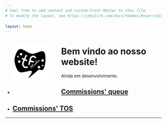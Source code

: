 ```yaml
---
# Feel free to add content and custom Front Matter to this file.
# To modify the layout, see https://jekyllrb.com/docs/themes/#overriding-theme-defaults

layout: home
---
```


<!--
<span style="display:block;width:80px;height:200px;margin:5px;float:right">

-->

<span style="display:block;width:120px;margin:0px;margin-right:20px;padding:20px;float:left">![2023-02-08_design-tefra-studio-logo](assets/img/2023-02-08_design-tefra-studio-logo.png)</span>

# Bem vindo ao nosso website!
Ainda em desenvolvimento.
<br>

- ## [Commissions' queue](/comms-queue/)
- ## [Commissions' TOS](/comms-tos/)

<hr><br>
